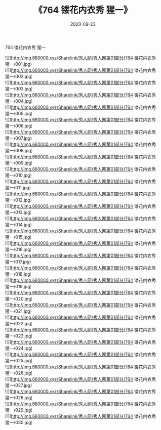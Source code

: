 ﻿---
layout: post
title:  《764 镂花内衣秀 猩一》
date:   2020-09-23
img: http://img.660000.xyz/Sharelink/秀人网/秀人网第01部分/764 镂花内衣秀 猩一/000.jpg
categories: [美女, 清纯, 唯美]
---

764 镂花内衣秀 猩一

  ![](http://img.660000.xyz/Sharelink/秀人网/秀人网第01部分/764 镂花内衣秀 猩一/001.jpg) <br> ![](http://img.660000.xyz/Sharelink/秀人网/秀人网第01部分/764 镂花内衣秀 猩一/002.jpg) <br> ![](http://img.660000.xyz/Sharelink/秀人网/秀人网第01部分/764 镂花内衣秀 猩一/003.jpg) <br> ![](http://img.660000.xyz/Sharelink/秀人网/秀人网第01部分/764 镂花内衣秀 猩一/004.jpg) <br> ![](http://img.660000.xyz/Sharelink/秀人网/秀人网第01部分/764 镂花内衣秀 猩一/005.jpg) <br> ![](http://img.660000.xyz/Sharelink/秀人网/秀人网第01部分/764 镂花内衣秀 猩一/006.jpg) <br> ![](http://img.660000.xyz/Sharelink/秀人网/秀人网第01部分/764 镂花内衣秀 猩一/007.jpg) <br> ![](http://img.660000.xyz/Sharelink/秀人网/秀人网第01部分/764 镂花内衣秀 猩一/008.jpg) <br> ![](http://img.660000.xyz/Sharelink/秀人网/秀人网第01部分/764 镂花内衣秀 猩一/009.jpg) <br> ![](http://img.660000.xyz/Sharelink/秀人网/秀人网第01部分/764 镂花内衣秀 猩一/010.jpg) <br> ![](http://img.660000.xyz/Sharelink/秀人网/秀人网第01部分/764 镂花内衣秀 猩一/011.jpg) <br> ![](http://img.660000.xyz/Sharelink/秀人网/秀人网第01部分/764 镂花内衣秀 猩一/012.jpg) <br> ![](http://img.660000.xyz/Sharelink/秀人网/秀人网第01部分/764 镂花内衣秀 猩一/013.jpg) <br> ![](http://img.660000.xyz/Sharelink/秀人网/秀人网第01部分/764 镂花内衣秀 猩一/014.jpg) <br> ![](http://img.660000.xyz/Sharelink/秀人网/秀人网第01部分/764 镂花内衣秀 猩一/015.jpg) <br> ![](http://img.660000.xyz/Sharelink/秀人网/秀人网第01部分/764 镂花内衣秀 猩一/016.jpg) <br> ![](http://img.660000.xyz/Sharelink/秀人网/秀人网第01部分/764 镂花内衣秀 猩一/017.jpg) <br> ![](http://img.660000.xyz/Sharelink/秀人网/秀人网第01部分/764 镂花内衣秀 猩一/018.jpg) <br> ![](http://img.660000.xyz/Sharelink/秀人网/秀人网第01部分/764 镂花内衣秀 猩一/019.jpg) <br> ![](http://img.660000.xyz/Sharelink/秀人网/秀人网第01部分/764 镂花内衣秀 猩一/020.jpg) <br> ![](http://img.660000.xyz/Sharelink/秀人网/秀人网第01部分/764 镂花内衣秀 猩一/021.jpg) <br> ![](http://img.660000.xyz/Sharelink/秀人网/秀人网第01部分/764 镂花内衣秀 猩一/022.jpg) <br> ![](http://img.660000.xyz/Sharelink/秀人网/秀人网第01部分/764 镂花内衣秀 猩一/023.jpg) <br> ![](http://img.660000.xyz/Sharelink/秀人网/秀人网第01部分/764 镂花内衣秀 猩一/024.jpg) <br> ![](http://img.660000.xyz/Sharelink/秀人网/秀人网第01部分/764 镂花内衣秀 猩一/025.jpg) <br> ![](http://img.660000.xyz/Sharelink/秀人网/秀人网第01部分/764 镂花内衣秀 猩一/026.jpg) <br> ![](http://img.660000.xyz/Sharelink/秀人网/秀人网第01部分/764 镂花内衣秀 猩一/027.jpg) <br> ![](http://img.660000.xyz/Sharelink/秀人网/秀人网第01部分/764 镂花内衣秀 猩一/028.jpg) <br> ![](http://img.660000.xyz/Sharelink/秀人网/秀人网第01部分/764 镂花内衣秀 猩一/029.jpg) <br> ![](http://img.660000.xyz/Sharelink/秀人网/秀人网第01部分/764 镂花内衣秀 猩一/030.jpg) <br>
